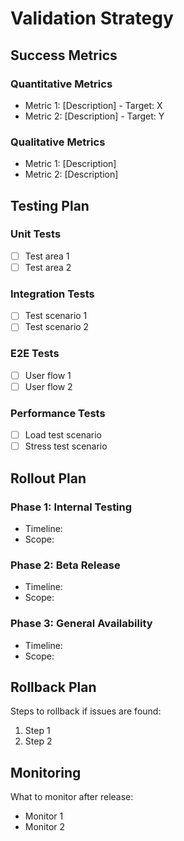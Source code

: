 # Validation Strategy

## Success Metrics

### Quantitative Metrics
- Metric 1: [Description] - Target: X
- Metric 2: [Description] - Target: Y

### Qualitative Metrics
- Metric 1: [Description]
- Metric 2: [Description]

## Testing Plan

### Unit Tests
- [ ] Test area 1
- [ ] Test area 2

### Integration Tests
- [ ] Test scenario 1
- [ ] Test scenario 2

### E2E Tests
- [ ] User flow 1
- [ ] User flow 2

### Performance Tests
- [ ] Load test scenario
- [ ] Stress test scenario

## Rollout Plan

### Phase 1: Internal Testing
- Timeline: 
- Scope: 

### Phase 2: Beta Release
- Timeline: 
- Scope: 

### Phase 3: General Availability
- Timeline: 
- Scope: 

## Rollback Plan

Steps to rollback if issues are found:
1. Step 1
2. Step 2

## Monitoring

What to monitor after release:
- Monitor 1
- Monitor 2

